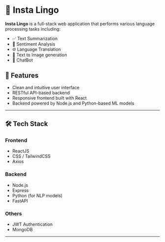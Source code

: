# 🧠 Insta Lingo

**Insta Lingo** is a full-stack web application that performs various language processing tasks including:
- ✅ Text Summarization  
- 🧠 Sentiment Analysis  
- 🌐 Language Translation  
- 🎤 Text to Image generation   
- 💬 ChatBot

## 🚀 Features

- Clean and intuitive user interface
- RESTful API-based backend
- Responsive frontend built with React
- Backend powered by Node.js and Python-based ML models

---

## 🛠️ Tech Stack

### Frontend
- ReactJS
- CSS / TailwindCSS
- Axios

### Backend
- Node.js
- Express
- Python (for NLP models)
- FastAPI

### Others
- JWT Authentication 
- MongoDB 

---
